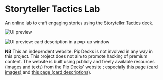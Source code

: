 # Storyteller Tactics Lab

An online lab to craft engaging stories using the [Storyteller Tactics](https://pipdecks.com/products/storyteller-tactics) deck.

![UI preview]("https://raw.githubusercontent.com/GenevieveMasioni/storyteller-tactics-lab/main/assets/images/storyteller-tactics-lab-1.png")

![UI preview: card description in a pop-up window]("https://raw.githubusercontent.com/GenevieveMasioni/storyteller-tactics-lab/main/assets/images/storyteller-tactics-lab-2.png")

**NB** This an independent website. Pip Decks is not involved in any way in this project. This project does not aim to promote hacking of premium content. The website is built using publicly and freely available resources (images and texts) from the Pip Decks' website ; especially [this page (card images)](https://pipdecks.com/pages/storyteller-tactics-card-deck) and [this page (card descriptions)](https://pipdecks.com/pages/storyteller-tactics).
